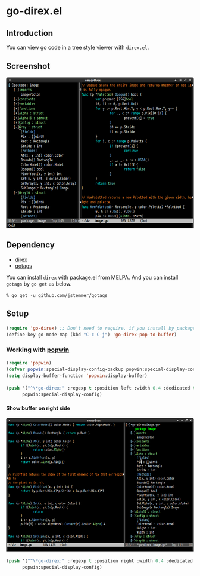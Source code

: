 # go-direx.el

## Introduction
You can view go code in a tree style viewer with `direx.el`.


## Screenshot

![go-direx1](image/go-direx1.png)


## Dependency

* [direx](https://github.com/m2ym/direx-el)
* [gotags](https://github.com/jstemmer/gotags)

You can install `direx` with package.el from MELPA.
And you can install `gotags` by `go get` as below.

```
% go get -u github.com/jstemmer/gotags
```


## Setup

```lisp
(require 'go-direx) ;; Don't need to require, if you install by package.el
(define-key go-mode-map (kbd "C-c C-j") 'go-direx-pop-to-buffer)
```

### Working with [popwin](https://github.com/m2ym/popwin-el)

```lisp
(require 'popwin)
(defvar popwin:special-display-config-backup popwin:special-display-config)
(setq display-buffer-function 'popwin:display-buffer)

(push '("^\*go-direx:" :regexp t :position left :width 0.4 :dedicated t :stick t)
      popwin:special-display-config)
```

#### Show buffer on right side

![go-direx2](image/go-direx-rightside.png)

```lisp
(push '("^\*go-direx:" :regexp t :position right :width 0.4 :dedicated t :stick t)
      popwin:special-display-config)
```
